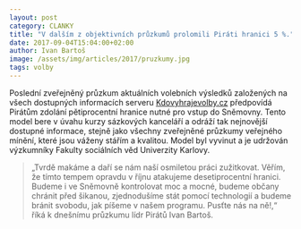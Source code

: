 ```yaml
---
layout: post
category: CLANKY
title: "V dalším z objektivních průzkumů prolomili Piráti hranici 5 %."
date: 2017-09-04T15:04:00+02:00
author: Ivan Bartoš
image: /assets/img/articles/2017/pruzkumy.jpg
tags: volby
---
```


Poslední zveřejněný průzkum aktuálních volebních výsledků založených na všech dostupných informacích serveru [Kdovyhrajevolby.cz](http://kdovyhrajevolby.cz/) předpovídá Pirátům zdolání pětiprocentní hranice nutné pro vstup do Sněmovny. Tento model bere v úvahu kurzy sázkových kanceláří a odráží tak nejnovější dostupné informace, stejně jako všechny zveřejněné průzkumy veřejného mínění, které jsou váženy stářím a kvalitou. Model byl vyvinut a je udržován výzkumníky Fakulty sociálních věd Univerzity Karlovy.
 
> „Tvrdě makáme a daří se nám naší osmiletou práci zužitkovat. Věřím, že tímto tempem opravdu v říjnu atakujeme desetiprocentní hranici. Budeme i ve Sněmovně kontrolovat moc a mocné, budeme občany chránit před šikanou, zjednodušíme stát pomocí technologií a budeme bránit svobodu, jak píšeme v našem programu. Pusťte nás na ně!,“ říká k dnešnímu průzkumu lídr Pirátů Ivan Bartoš.
